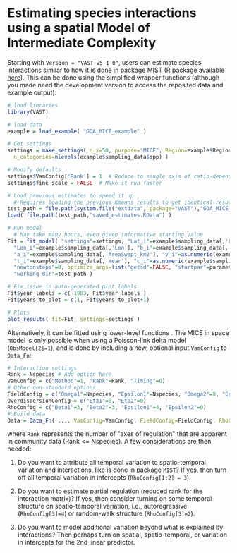 # Estimating species interactions using a spatial Model of Intermediate Complexity

Starting with `Version = "VAST_v5_1_0"`, users can estimate species interactions similar to how it is done in package MIST (R package available [here](https://github.com/James-Thorson/MIST)).  This can be done using the simplified wrapper functions (although you made need the development version to access the reposited data and example output):

```R
# load libraries
library(VAST)

# load data
example = load_example( "GOA_MICE_example" )

# Get settings
settings = make_settings( n_x=50, purpose="MICE", Region=example$Region,
  n_categories=nlevels(example$sampling_data$spp) )

# Modify defaults
settings$VamConfig['Rank'] = 1  # Reduce to single axis of ratio-dependent interactions
settings$fine_scale = FALSE  # Make it run faster

# Load previous estimates to speed it up
  # Requires loading the previous Kmeans results to get identical results
test_path = file.path(system.file("extdata", package="VAST"),"GOA_MICE_example")
load( file.path(test_path,"saved_estimates.RData") )

# Run model
  # May take many hours, even given informative starting value
Fit = fit_model( "settings"=settings, "Lat_i"=example$sampling_data[,'Lat'],
  "Lon_i"=example$sampling_data[,'Lon'], "b_i"=example$sampling_data[,'Catch_KG'],
  "a_i"=example$sampling_data[,'AreaSwept_km2'], "v_i"=as.numeric(example$sampling_data[,'Vessel']),
  "t_i"=example$sampling_data[,'Year'], "c_i"=as.numeric(example$sampling_data[,'spp'])-1, "F_ct"=example$F_ct,
  "newtonsteps"=0, optimize_args=list("getsd"=FALSE, "startpar"=parameter_estimates$par),
  "working_dir"=test_path )

# Fix issue in auto-generated plot labels
Fit$year_labels = c( 1983, Fit$year_labels )
Fit$years_to_plot = c(1, Fit$years_to_plot+1)

# Plots
plot_results( fit=Fit, settings=settings )
```

Alternatively, it can be fitted using lower-level functions .  The MICE in space model is only possible when using a Poisson-link delta model (`ObsModel[2]=1`), and is done by including a new, optional input `VamConfig` to `Data_Fn`:

```R
# Interaction settings
Rank = Nspecies # Add option here
VamConfig = c("Method"=1, "Rank"=Rank, "Timing"=0)
# Other non-standard options
FieldConfig = c("Omega1"=Nspecies, "Epsilon1"=Nspecies, "Omega2"=0, "Epsilon2"=0)
OverdispersionConfig = c("Eta1"=0, "Eta2"=0)
RhoConfig = c("Beta1"=3, "Beta2"=3, "Epsilon1"=4, "Epsilon2"=0)
# Build data
Data = Data_Fn( ..., VamConfig=VamConfig, FieldConfig=FieldConfig, RhoConfig=RhoConfig )
```

where `Rank` represents the number of "axes of regulation" that are apparent in community data (Rank <= Nspecies). A few considerations are then needed:

1.  Do you want to attribute all temporal variation to spatio-temporal variation and interactions, like is done in package `MIST`?  If yes, then turn off all temporal variation in intercepts (`RhoConfig[1:2] = 3`).

2.  Do you want to estimate partial regulation (reduced rank for the interaction matrix)?  If yes, then consider turning on some temporal structure on spatio-temporal variation, i.e., autoregressive (`RhoConfig[3]=4`) or random-walk structure (`RhoConfig[3]=2`).

3.  Do you want to model additional variation beyond what is explained by interactions?  Then perhaps turn on spatial, spatio-temporal, or variation in intercepts for the 2nd linear predictor.  